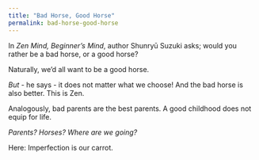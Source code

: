 ```yaml
---
title: "Bad Horse, Good Horse"
permalink: bad-horse-good-horse
---
```


In *Zen Mind, Beginner’s Mind*, author Shunryū Suzuki asks; would you rather be a bad horse, or a good horse?

Naturally, we’d all want to be a good horse.

*But* - he says - it does not matter what we choose! And the bad horse is also better. This is Zen.

Analogously, bad parents are the best parents. A good childhood does not equip for life.

*Parents? Horses? Where are we going?*

Here: Imperfection is our carrot.
